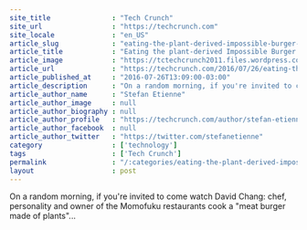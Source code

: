 ```yaml
---
site_title               : "Tech Crunch"
site_url                 : "https://techcrunch.com"
site_locale              : "en_US"
article_slug             : "eating-the-plant-derived-impossible-burger-cooked-by-momofukus-david-chang"
article_title            : "Eating the plant-derived Impossible Burger cooked by Momofuku’s David Chang"
article_image            : "https://tctechcrunch2011.files.wordpress.com/2016/07/dsc_05611.jpg?w=764&h=400&crop=1"
article_url              : "https://techcrunch.com/2016/07/26/eating-the-plant-derived-impossible-burger-cooked-by-momofukus-david-chang/"
article_published_at     : "2016-07-26T13:09:00-03:00"
article_description      : "On a random morning, if you're invited to come watch David Chang: chef, personality and owner of the Momofuku restaurants cook a 'meat burger made of plants'..."
article_author_name      : "Stefan Etienne"
article_author_image     : null
article_author_biography : null
article_author_profile   : "https://techcrunch.com/author/stefan-etienne/"
article_author_facebook  : null
article_author_twitter   : "https://twitter.com/stefanetienne"
category                 : ['technology']
tags                     : ['Tech Crunch']
permalink                : "/:categories/eating-the-plant-derived-impossible-burger-cooked-by-momofukus-david-chang/"
layout                   : post
---
```


On a random morning, if you're invited to come watch David Chang: chef, personality and owner of the Momofuku restaurants cook a "meat burger made of plants"...
